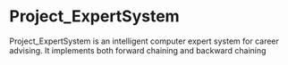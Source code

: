 # Project_ExpertSystem

Project_ExpertSystem is an intelligent computer expert system for career advising. It implements both forward chaining and backward chaining
